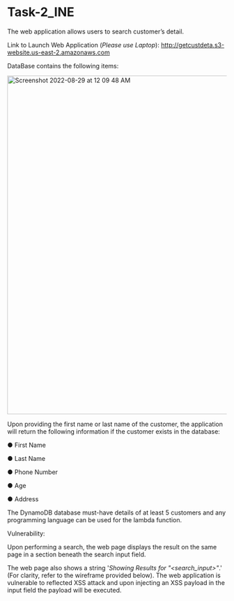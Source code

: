 # Task-2_INE

The web application allows users to search customer’s detail.

Link to Launch Web Application (_Please use Laptop_): http://getcustdeta.s3-website.us-east-2.amazonaws.com

DataBase contains the following items:

<img width="777" alt="Screenshot 2022-08-29 at 12 09 48 AM" src="https://user-images.githubusercontent.com/68143657/187090195-258fe55f-8bbe-45f3-9791-85c7a7673bb9.png">


Upon providing the first name or last name of the customer, the application will return the following information if the customer exists in the database:

● First Name 

● Last Name 

● Phone Number 

● Age 

● Address

The DynamoDB database must-have details of at least 5 customers and any programming language can be used for the lambda function.

Vulnerability:

Upon performing a search, the web page displays the result on the same page in a section beneath the search input field.

The web page also shows a string '_Showing Results for "<search_input>"_.' (For clarity, refer to the wireframe provided below). The web application is vulnerable to reflected XSS attack and upon injecting an XSS payload in the input field the payload will be executed.

